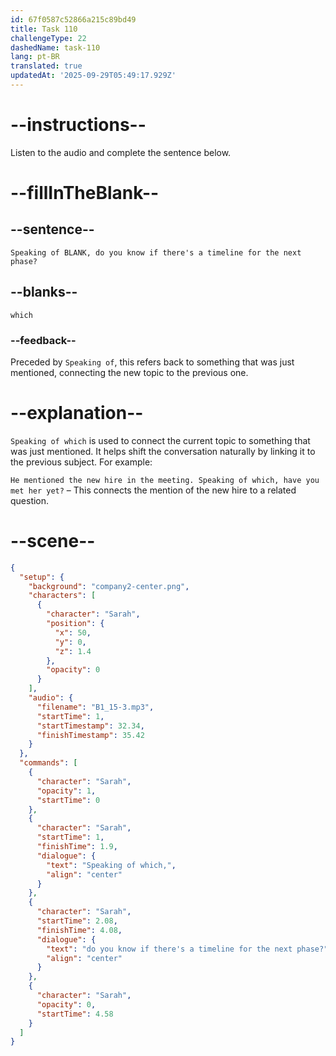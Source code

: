 ```yaml
---
id: 67f0587c52866a215c89bd49
title: Task 110
challengeType: 22
dashedName: task-110
lang: pt-BR
translated: true
updatedAt: '2025-09-29T05:49:17.929Z'
---
```


<!-- (Audio) Sarah: Speaking of which, do you know if there's a timeline for the next phase? -->

# --instructions--

Listen to the audio and complete the sentence below.

# --fillInTheBlank--

## --sentence--

`Speaking of BLANK, do you know if there's a timeline for the next phase?`

## --blanks--

`which`

### --feedback--

Preceded by `Speaking of`, this refers back to something that was just mentioned, connecting the new topic to the previous one.

# --explanation--

`Speaking of which` is used to connect the current topic to something that was just mentioned. It helps shift the conversation naturally by linking it to the previous subject. For example:

`He mentioned the new hire in the meeting. Speaking of which, have you met her yet?` – This connects the mention of the new hire to a related question.

# --scene--

```json
{
  "setup": {
    "background": "company2-center.png",
    "characters": [
      {
        "character": "Sarah",
        "position": {
          "x": 50,
          "y": 0,
          "z": 1.4
        },
        "opacity": 0
      }
    ],
    "audio": {
      "filename": "B1_15-3.mp3",
      "startTime": 1,
      "startTimestamp": 32.34,
      "finishTimestamp": 35.42
    }
  },
  "commands": [
    {
      "character": "Sarah",
      "opacity": 1,
      "startTime": 0
    },
    {
      "character": "Sarah",
      "startTime": 1,
      "finishTime": 1.9,
      "dialogue": {
        "text": "Speaking of which,",
        "align": "center"
      }
    },
    {
      "character": "Sarah",
      "startTime": 2.08,
      "finishTime": 4.08,
      "dialogue": {
        "text": "do you know if there's a timeline for the next phase?",
        "align": "center"
      }
    },
    {
      "character": "Sarah",
      "opacity": 0,
      "startTime": 4.58
    }
  ]
}
```
